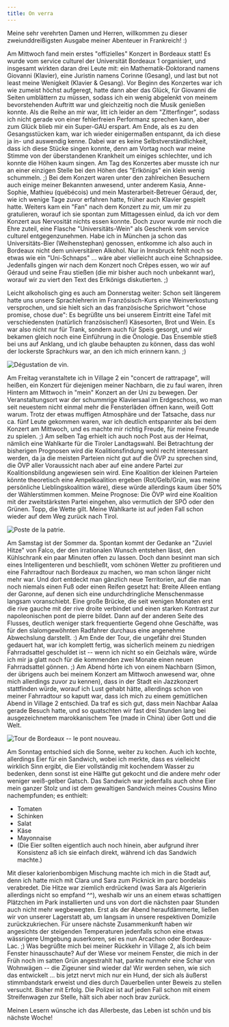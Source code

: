 ```yaml
---
title: On verra
---
```


Meine sehr verehrten Damen und Herren, willkommen zu dieser zweiunddreißigsten Ausgabe meiner Abenteuer in Frankreich! :)

Am Mittwoch fand mein erstes "offizielles" Konzert in Bordeaux statt! Es wurde vom service culturel der Universität Bordeaux 1 organisiert, und insgesamt wirkten daran drei Leute mit: ein Mathematik-Doktorand namens Giovanni (Klavier), eine Juristin namens Corinne (Gesang), und last but not least meine Wenigkeit (Klavier & Gesang).
Vor Beginn des Konzertes war ich wie zumeist höchst aufgeregt, hatte dann aber das Glück, für Giovanni die Seiten umblättern zu müssen, sodass ich ein wenig abgelenkt von meinem bevorstehenden Auftritt war und gleichzeitig noch die Musik genießen konnte.
Als die Reihe an mir war, litt ich leider an dem "Zitterfinger", sodass ich nicht gerade von einer fehlerfreien Performanz sprechen kann, aber zum Glück blieb mir ein Super-GAU erspart. Am Ende, als es zu den Gesangsstücken kam, war ich wieder einigermaßen entspannt, da ich diese ja in- und auswendig kenne. Dabei war es keine Selbstverständlichkeit, dass ich diese Stücke singen konnte, denn am Vortag noch war meine Stimme von der überstandenen Krankheit um einiges schlechter, und ich konnte die Höhen kaum singen. Am Tag des Konzertes aber musste ich nur an einer einzigen Stelle bei den Höhen des "Erlkönigs" ein klein wenig schummeln. ;)
Bei dem Konzert waren unter den zahlreichen Besuchern auch einige meiner Bekannten anwesend, unter anderem Kasia, Anne-Sophie, Mathieu (québécois) und mein Masterarbeit-Betreuer Géraud, der, wie ich wenige Tage zuvor erfahren hatte, früher auch Klavier gespielt hatte. Weiters kam ein "Fan" nach dem Konzert zu mir, um mir zu gratulieren, worauf ich sie spontan zum Mittagessen einlud, da ich vor dem Konzert aus Nervosität nichts essen konnte. Doch zuvor wurde mir noch die Ehre zuteil, eine Flasche "Universitäts-Wein" als Geschenk vom service culturel entgegenzunehmen. Habe ich in München ja schon das Universitäts-Bier (Weihenstephan) genossen, entkomme ich also auch in Bordeaux nicht dem universitären Alkohol. Nur in Innsbruck fehlt noch so etwas wie ein "Uni-Schnaps" ... wäre aber vielleicht auch eine Schnapsidee.
Jedenfalls gingen wir nach dem Konzert noch Crêpes essen, wo wir auf Géraud und seine Frau stießen (die mir bisher auch noch unbekannt war), worauf wir zu viert den Text des Erlkönigs diskutierten. ;)

Leicht alkoholisch ging es auch am Donnerstag weiter: Schon seit längerem hatte uns unsere Sprachlehrerin im Französisch-Kurs eine Weinverkostung versprochen, und sie hielt sich an das französische Sprichwort "chose promise, chose due": Es begrüßte uns bei unserem Eintritt eine Tafel mit verschiedensten (natürlich französischen!) Käsesorten, Brot und Wein. Es war also nicht nur für Trank, sondern auch für Speis gesorgt, und wir bekamen gleich noch eine Einführung in die Önologie. Das Ensemble stieß bei uns auf Anklang, und ich glaube behaupten zu können, dass das wohl der lockerste Sprachkurs war, an den ich mich erinnern kann. ;)

![Dégustation de vin.]($media$/Photo3004.jpg)

Am Freitag veranstaltete ich in Village 2 ein "concert de rattrapage", will heißen, ein Konzert für diejenigen meiner Nachbarn, die zu faul waren, ihren Hintern am Mittwoch in "mein" Konzert an der Uni zu bewegen. Der Veranstaltungsort war der schummrige Klaviersaal im Erdgeschoss, wo man seit neuestem nicht einmal mehr die Fensterläden öffnen kann, weiß Gott warum. Trotz der etwas muffigen Atmosphäre und der Tatsache, dass nur ca. fünf Leute gekommen waren, war ich deutlich entspannter als bei dem Konzert am Mittwoch, und es machte mir richtig Freude, für meine Freunde zu spielen. ;)
Am selben Tag erhielt ich auch noch Post aus der Heimat, nämlich eine Wahlkarte für die Tiroler Landtagswahl. Bei Betrachtung der bisherigen Prognosen wird die Koalitionsfindung wohl recht interessant werden, da ja die meisten Parteien nicht gut auf die ÖVP zu sprechen sind, die ÖVP aller Voraussicht nach aber auf eine andere Partei zur Koalitionsbildung angewiesen sein wird. Eine Koalition der kleinen Parteien könnte theoretisch eine Ampelkoalition ergeben (Rot/Gelb/Grün, was meine persönliche Lieblingskoalition wäre), diese würde allerdings kaum über 50% der Wählerstimmen kommen. Meine Prognose: Die ÖVP wird eine Koalition mit der zweitstärksten Partei eingehen, also vermutlich der SPÖ oder den Grünen. Topp, die Wette gilt. Meine Wahlkarte ist auf jeden Fall schon wieder auf dem Weg zurück nach Tirol.

![Poste de la patrie.]($media$/Photo3007.jpg)

Am Samstag ist der Sommer da. Spontan kommt der Gedanke an "Zuviel Hitze" von Falco, der den irrationalen Wunsch entstehen lässt, den Kühlschrank ein paar Minuten offen zu lassen. Doch dann besinnt man sich eines Intelligenteren und beschließt, vom schönen Wetter zu profitieren und eine Fahrradtour nach Bordeaux zu machen, wo man schon länger nicht mehr war. Und dort entdeckt man gänzlich neue Territorien, auf die man noch niemals einen Fuß oder einen Reifen gesetzt hat: Breite Alleen entlang der Garonne, auf denen sich eine undurchdringliche Menschenmasse langsam voranschiebt. Eine große Brücke, die seit wenigen Monaten erst die rive gauche mit der rive droite verbindet und einen starken Kontrast zur napoleonischen pont de pierre bildet. Dann auf der anderen Seite des Flusses, deutlich weniger stark frequentierte Gegend ohne Geschäfte, was für den slalomgewöhnten Radfahrer durchaus eine angenehme Abwechslung darstellt. :)
Am Ende der Tour, die ungefähr drei Stunden gedauert hat, war ich komplett fertig, was sicherlich meinem zu niedrigen Fahrradsattel geschuldet ist -- wenn ich nicht so ein Geizhals wäre, würde ich mir ja glatt noch für die kommenden zwei Monate einen neuen Fahrradsattel gönnen. ;) Am Abend hörte ich von einem Nachbarn (Simon, der übrigens auch bei meinem Konzert am Mittwoch anwesend war, ohne mich allerdings zuvor zu kennen), dass in der Stadt ein Jazzkonzert stattfinden würde, worauf ich Lust gehabt hätte, allerdings schon von meiner Fahrradtour so kaputt war, dass ich mich zu einem gemütlichen Abend in Village 2 entschied. Da traf es sich gut, dass mein Nachbar Aalaa gerade Besuch hatte, und so quatschten wir fast drei Stunden lang bei ausgezeichnetem marokkanischem Tee (made in China) über Gott und die Welt.

![Tour de Bordeaux -- le pont nouveau.]($media$/Photo3017.jpg)

Am Sonntag entschied sich die Sonne, weiter zu kochen. Auch ich kochte, allerdings Eier für ein Sandwich, wobei ich merkte, dass es vielleicht wirklich Sinn ergibt, die Eier vollständig mit kochendem Wasser zu bedenken, denn sonst ist eine Hälfte gut gekocht und die andere mehr oder weniger weiß-gelber Gatsch. Das Sandwich war jedenfalls auch ohne Eier mein ganzer Stolz und ist dem gewaltigen Sandwich meines Cousins Mino nachempfunden; es enthielt:

* Tomaten
* Schinken
* Salat
* Käse
* Mayonnaise
* (Die Eier sollten eigentlich auch noch hinein, aber aufgrund ihrer Konsistenz aß ich sie einfach direkt, während ich das Sandwich machte.)

Mit dieser kalorienbombigen Mischung machte ich mich in die Stadt auf, denn ich hatte mich mit Clara und Sara zum Picknick im parc bordelais verabredet. Die Hitze war ziemlich erdrückend (was Sara als Algerierin allerdings nicht so empfand ^^), weshalb wir uns an einem etwas schattigen Plätzchen im Park installierten und uns von dort die nächsten paar Stunden auch nicht mehr wegbewegten. Erst als der Abend heraufdämmerte, ließen wir von unserer Lagerstatt ab, um langsam in unsere respektiven Domizile zurückzukriechen. Für unsere nächste Zusammenkunft haben wir angesichts der steigenden Temperaturen jedenfalls schon eine etwas wässrigere Umgebung auserkoren, sei es nun Arcachon oder Bordeaux-Lac. ;)
Was begrüßte mich bei meiner Rückkehr in Village 2, als ich beim Fenster hinausschaute? Auf der Wiese vor meinem Fenster, die mich in der Früh noch im satten Grün angestrahlt hat, parkte nunmehr eine Schar von Wohnwägen -- die Zigeuner sind wieder da! Wir werden sehen, wie sich das entwickelt ... bis jetzt nervt mich nur ein Hund, der sich als äußerst stimmbandstark erweist und dies durch Dauerbellen unter Beweis zu stellen versucht. Bisher mit Erfolg. Die Polizei ist auf jeden Fall schon mit einem Streifenwagen zur Stelle, hält sich aber noch brav zurück.

Meinen Lesern wünsche ich das Allerbeste, das Leben ist schön und bis nächste Woche!
